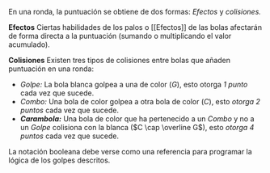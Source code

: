 En una ronda, la puntuación se obtiene de dos formas: *Efectos* y *colisiones.*

**Efectos**
Ciertas habilidades de los palos o [[Efectos]] de las bolas afectarán de forma directa a la puntuación (sumando o multiplicando el valor acumulado).

**Colisiones**
Existen tres tipos de colisiones entre bolas que añaden puntuación en una ronda:
- *Golpe:* La bola blanca golpea a una de color ($G$), esto otorga *1 punto* cada vez que sucede. 
- *Combo:* Una bola de color golpea a otra bola de color ($C$), esto *otorga 2 puntos* cada vez que sucede.
- ***Carambola:*** Una bola de color que ha pertenecido a un *Combo* y no a un *Golpe* colisiona con la blanca ($C \cap \overline G$), esto *otorga 4 puntos* cada vez que sucede.

La notación booleana debe verse como una referencia para programar la lógica de los golpes descritos.